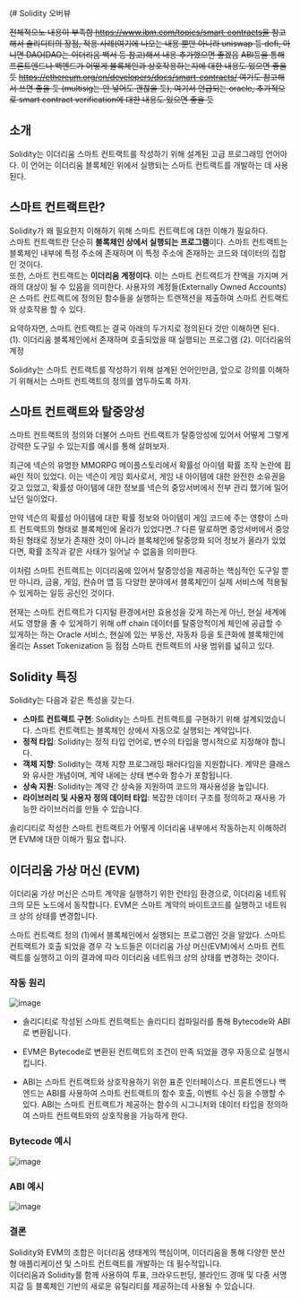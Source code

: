 (# Solidity 오버뷰

~~전체적으노 내용이 부족함 https://www.ibm.com/topics/smart-contracts을 참고해서 솔리디티의 장점, 적용 사례(여기에 나오는 내용 뿐만 아니라 uniswap 등 defi, 아니면 DAO(DAO는 이더리움 백서 등 참고)해서 내용 추가했으면 좋겠음~~
~~ABI등을 통해 프론트엔드나 백엔드가 어떻게 블록체인과 상호작용하는지에 대한 내용도 있으면 좋을 듯~~
~~https://ethereum.org/en/developers/docs/smart-contracts/ 여기도 참고해서 쓰면 좋을 듯 (multisig는 안 넣어도 괜찮을 듯), 여기서 언급되는 oracle, 추가적으로 smart contract verification에 대한 내용도 있으면 좋을 듯~~

## 소개

Solidity는 이더리움 스마트 컨트랙트를 작성하기 위해 설계된 고급 프로그래밍 언어아다. 이 언어는 이더리움 블록체인 위에서 실행되는 스마트 컨트랙트를 개발하는 데 사용된다.


## 스마트 컨트랙트란? 

Solidity가 왜 필요한지 이해하기 위해 스마트 컨트랙트에 대한 이해가 필요하다.  
스마트 컨트랙트란 단순히 **블록체인 상에서 실행되는 프로그램**이다. 스마트 컨트랙트는 블록체인 내부에 특정 주소에 존재하며 이 특정 주소에 존재하는 코드와 데이터의 집합인 것이다.  
또한, 스마트 컨트랙트는 **이더리움 계정이다**. 이는 스마트 컨트랙트가 잔액을 가지며 거래의 대상이 될 수 있음을 의미한다. 사용자의 계정들(Externally Owned Accounts)은 스마트 컨트랙트에 정의된 함수들을 실행하는 트랜잭션을 제출하여 스마트 컨트랙트와 상호작용 할 수 있다.  

요약하자면, 스마트 컨트랙트는 결국 아래의 두가지로 정의된다 것만 이해하면 된다.
(1). 이더리움 블록체인에서 존재하며 호출되었을 때 실행되는 프로그램
(2). 이더리움의 계정

Solidity는 스마트 컨트랙트를 작성하기 위해 설계된 언어인만큼, 앞으로 강의를 이해하기 위해서는 스마트 컨트랙트의 정의를 염두하도록 하자.

## 스마트 컨트랙트와 탈중앙성  

스마트 컨트랙트의 정의와 더불어 스마트 컨트랙트가 탈중앙성에 있어서 어떻게 그렇게 강력한 도구일 수 있는지를 예시를 통해 살펴보자. 

최근에 넥슨의 유명한 MMORPG 메이플스토리에서 확률성 아이템 확률 조작 논란에 휩싸인 적이 있었다. 이는 넥슨이 게임 회사로서, 게임 내 아이템에 대한 완전한 소유권을 갖고 있었고, 확률성 아이템에 대한 정보를 넥슨의 중앙서버에서 전부 관리 했기에 일어났던 일이었다.  

만약 넥슨의 확률성 아이템에 대한 확률 정보와 아이템이 게임 코드에 주는 영향이 스마트 컨트랙트의 형태로 블록체인에 올라가 있었다면..? 다른 말로하면 중앙서버에서 중앙화된 형태로 정보가 존재한 것이 아니라 블록체인에 탈중앙화 되어 정보가 올라가 있었다면, 확률 조작과 같은 사태가 일어날 수 없음을 의미한다.  

이처럼 스마트 컨트랙트는 이더리움에 있어서 탈중앙성을 제공하는 핵심적인 도구일 뿐만 아니라, 금융, 게임, 컨슈머 앱 등 다양한 분야에서 블록체인이 실제 서비스에 적용될 수 있게하는 일등 공신인 것이다.

현재는 스마트 컨트랙트가 디지털 환경에서만 효용성을 갖게 하는게 아닌, 현실 세계에서도 영향을 줄 수 있게하기 위해 off chain 데이터를 탈중앙적이게 체인에 공급할 수 있게하는 하는 Oracle 서비스, 현실에 있는 부동산, 자동차 등을 토큰화에 블록체인에 올리는 Asset Tokenization 등 점점 스마트 컨트랙트의 사용 범위를 넓히고 있다.  



## Solidity 특징

Solidity는 다음과 같은 특성을 갖는다. 

- **스마트 컨트랙트 구현**: Solidity는 스마트 컨트랙트를 구현하기 위해 설계되었습니다. 스마트 컨트랙트는 블록체인 상에서 자동으로 실행되는 계약입니다.
- **정적 타입**: Solidity는 정적 타입 언어로, 변수의 타입을 명시적으로 지정해야 합니다.
- **객체 지향**: Solidity는 객체 지향 프로그래밍 패러다임을 지원합니다. 계약은 클래스와 유사한 개념이며, 계약 내에는 상태 변수와 함수가 포함됩니다.
- **상속 지원**: Solidity는 계약 간 상속을 지원하여 코드의 재사용성을 높입니다.
- **라이브러리 및 사용자 정의 데이터 타입**: 복잡한 데이터 구조를 정의하고 재사용 가능한 라이브러리를 만들 수 있습니다.

솔리디티로 작성한 스마트 컨트랙트가 어떻게 이더리움 내부에서 작동하는지 이해하려면 EVM에 대한 이해가 필요 합니다. 

## 이더리움 가상 머신 (EVM)

이더리움 가상 머신은 스마트 계약을 실행하기 위한 런타임 환경으로, 이더리움 네트워크의 모든 노드에서 동작합니다. EVM은 스마트 계약의 바이트코드를 실행하고 네트워크 상의 상태를 변경합니다.

스마트 컨트랙트 정의 (1)에서 블록체인에서 실행되는 프로그램인 것을 알았다. 스마트 컨트랙트가 호출 되었을 경우 각 노드들은 이더리움 가상 머신(EVM)에서 스마트 컨트랙트를 실행하고 이의 결과에 따라 이더리움 네트워크 상의 상태를 변경하는 것이다. 



### 작동 원리

![image](https://github.com/Joon2000/Solidity-modules/assets/87323564/3077ac5a-1b37-4b95-8920-58914f5e2dbe)

- 솔리디티로 작성된 스마트 컨트랙트는 솔리디티 컴파일러를 통해 Bytecode와 ABI로 변환됩니다.  
- EVM은 Bytecode로 변환된 컨트랙트의 조건이 만족 되었을 경우 자동으로 실행시킵니다.

- ABI는 스마트 컨트랙트와 상호작용하기 위한 표준 인터페이스다. 프론트엔드나 백엔드는 ABI를 사용하여 스마트 컨트랙트의 함수 호출, 이벤트 수신 등을 수행할 수 있다. ABI는 스마트 컨트랙트가 제공하는 함수의 시그니처와 데이터 타입을 정의하여 스마트 컨트랙트와의 상호작용을 가능하게 한다.


### Bytecode 예시 
![image](https://github.com/Joon2000/Solidity-modules/assets/87323564/21bd4c81-d3be-4135-b151-7aae639da6d9)
  
### ABI 예시
![image](https://github.com/Joon2000/Solidity-modules/assets/87323564/55f4d368-2b8f-449e-b14b-71da4d3b1c7c)


### 결론 

Solidity와 EVM의 조합은 이더리움 생태계의 핵심이며, 이더리움을 통해 다양한 분산형 애플리케이션 및 스마트 컨트랙트를 개발하는 데 필수적입니다.  
이더리움과 Solidity를 함께 사용하여 투표, 크라우드펀딩, 블라인드 경매 및 다중 서명 지갑 등 블록체인 기반의 새로운 유틸리티를 제공하는데 사용될 수 있습니다. 
